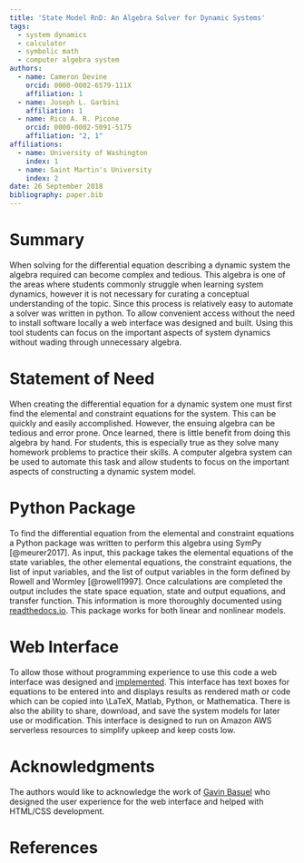 ```yaml
---
title: 'State Model RnD: An Algebra Solver for Dynamic Systems'
tags:
  - system dynamics
  - calculator
  - symbolic math
  - computer algebra system
authors:
  - name: Cameron Devine
    orcid: 0000-0002-6579-111X
    affiliation: 1
  - name: Joseph L. Garbini
    affiliation: 1
  - name: Rico A. R. Picone
    orcid: 0000-0002-5091-5175
    affiliation: "2, 1"
affiliations:
  - name: University of Washington
    index: 1
  - name: Saint Martin's University
    index: 2
date: 26 September 2018
bibliography: paper.bib
---
```


# Summary

When solving for the differential equation describing a dynamic system the algebra required can become complex and tedious.
This algebra is one of the areas where students commonly struggle when learning system dynamics, however it is not necessary for curating a conceptual understanding of the topic.
Since this process is relatively easy to automate a solver was written in python.
To allow convenient access without the need to install software locally a web interface was designed and built.
Using this tool students can focus on the important aspects of system dynamics without wading through unnecessary algebra.

# Statement of Need

When creating the differential equation for a dynamic system one must first find the elemental and constraint equations for the system.
This can be quickly and easily accomplished.
However, the ensuing algebra can be tedious and error prone.
Once learned, there is little benefit from doing this algebra by hand.
For students, this is especially true as they solve many homework problems to practice their skills.
A computer algebra system can be used to automate this task and allow students to focus on the important aspects of constructing a dynamic system model.

# Python Package

To find the differential equation from the elemental and constraint equations a Python package was written to perform this algebra using SymPy [@meurer2017].
As input, this package takes the elemental equations of the state variables, the other elemental equations, the constraint equations, the list of input variables, and the list of output variables in the form defined by Rowell and Wormley [@rowell1997].
Once calculations are completed the output includes the state space equation, state and output equations, and transfer function.
This information is more thoroughly documented using [readthedocs.io](https://statemodelrnd.readthedocs.io/en/latest/).
This package works for both linear and nonlinear models.

# Web Interface

To allow those without programming experience to use this code a web interface was designed and [implemented](http://statemodelrnd.camerondevine.me/).
This interface has text boxes for equations to be entered into and displays results as rendered math or code which can be copied into \LaTeX, Matlab, Python, or Mathematica.
There is also the ability to share, download, and save the system models for later use or modification.
This interface is designed to run on Amazon AWS serverless resources to simplify upkeep and keep costs low.

# Acknowledgments

The authors would like to acknowledge the work of [Gavin Basuel](https://www.gavinbasuel.com/) who designed the user experience for the web interface and helped with HTML/CSS development.

# References
